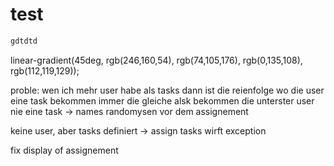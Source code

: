 # test

```javascript
gdtdtd
```

linear-gradient(45deg, rgb(246,160,54), rgb(74,105,176), rgb(0,135,108), rgb(112,119,129));



proble: 
wen ich mehr user habe als tasks dann ist die reienfolge wo die user eine task bekommen immer die gleiche alsk bekommen die unterster user nie eine task -> names randomysen vor dem assignement 

keine user, aber tasks definiert -> assign tasks wirft exception

fix display of assignement